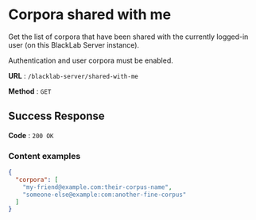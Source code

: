 # Corpora shared with me

Get the list of corpora that have been shared with the currently logged-in user (on this BlackLab Server instance).

Authentication and user corpora must be enabled.

**URL** : `/blacklab-server/shared-with-me`

**Method** : `GET`

## Success Response

**Code** : `200 OK`

### Content examples

```json
{
  "corpora": [
    "my-friend@example.com:their-corpus-name",
    "someone-else@example:com:another-fine-corpus"
  ]
}
```
